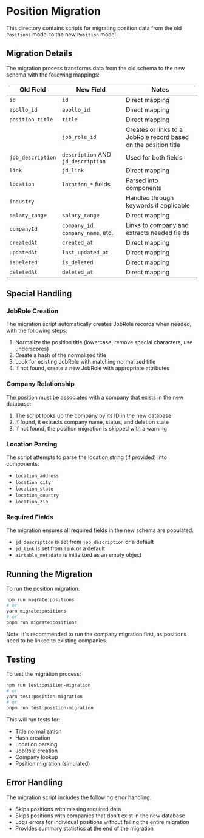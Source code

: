# Position Migration

This directory contains scripts for migrating position data from the old `Positions` model to the new `Position` model.

## Migration Details

The migration process transforms data from the old schema to the new schema with the following mappings:

| Old Field | New Field | Notes |
|-----------|-----------|-------|
| `id` | `id` | Direct mapping |
| `apollo_id` | `apollo_id` | Direct mapping |
| `position_title` | `title` | Direct mapping |
| | `job_role_id` | Creates or links to a JobRole record based on the position title |
| `job_description` | `description` AND `jd_description` | Used for both fields |
| `link` | `jd_link` | Direct mapping |
| `location` | `location_*` fields | Parsed into components |
| `industry` | | Handled through keywords if applicable |
| `salary_range` | `salary_range` | Direct mapping |
| `companyId` | `company_id`, `company_name`, etc. | Links to company and extracts needed fields |
| `createdAt` | `created_at` | Direct mapping |
| `updatedAt` | `last_updated_at` | Direct mapping |
| `isDeleted` | `is_deleted` | Direct mapping |
| `deletedAt` | `deleted_at` | Direct mapping |

## Special Handling

### JobRole Creation
The migration script automatically creates JobRole records when needed, with the following steps:
1. Normalize the position title (lowercase, remove special characters, use underscores)
2. Create a hash of the normalized title
3. Look for existing JobRole with matching normalized title
4. If not found, create a new JobRole with appropriate attributes

### Company Relationship
The position must be associated with a company that exists in the new database:
1. The script looks up the company by its ID in the new database
2. If found, it extracts company name, status, and deletion state
3. If not found, the position migration is skipped with a warning

### Location Parsing
The script attempts to parse the location string (if provided) into components:
- `location_address`
- `location_city`
- `location_state`
- `location_country`
- `location_zip`

### Required Fields
The migration ensures all required fields in the new schema are populated:
- `jd_description` is set from `job_description` or a default
- `jd_link` is set from `link` or a default
- `airtable_metadata` is initialized as an empty object

## Running the Migration

To run the position migration:

```bash
npm run migrate:positions
# or
yarn migrate:positions
# or 
pnpm run migrate:positions
```

Note: It's recommended to run the company migration first, as positions need to be linked to existing companies.

## Testing

To test the migration process:

```bash
npm run test:position-migration
# or
yarn test:position-migration
# or
pnpm run test:position-migration
```

This will run tests for:
- Title normalization
- Hash creation
- Location parsing
- JobRole creation
- Company lookup
- Position migration (simulated)

## Error Handling

The migration script includes the following error handling:
- Skips positions with missing required data
- Skips positions with companies that don't exist in the new database
- Logs errors for individual positions without failing the entire migration
- Provides summary statistics at the end of the migration 